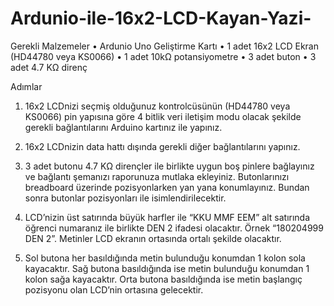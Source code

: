 # Ardunio-ile-16x2-LCD-Kayan-Yazi-
Gerekli Malzemeler
• Ardunio Uno Geliştirme Kartı
• 1 adet 16x2 LCD Ekran (HD44780 veya KS0066)
• 1 adet 10kΩ potansiyometre
• 3 adet buton
• 3 adet 4.7 KΩ direnç

Adımlar

1) 16x2 LCDnizi seçmiş olduğunuz kontrolcüsünün (HD44780 veya KS0066) pin yapısına
göre 4 bitlik veri iletişim modu olacak şekilde gerekli bağlantılarını Arduino kartınız ile
yapınız.

2) 16x2 LCDnizin data hattı dışında gerekli diğer bağlantılarını yapınız.

3) 3 adet butonu 4.7 KΩ dirençler ile birlikte uygun boş pinlere bağlayınız ve bağlantı
şemanızı raporunuza mutlaka ekleyiniz. Butonlarınızı breadboard üzerinde
pozisyonlarken yan yana konumlayınız. Bundan sonra butonlar pozisyonları ile
isimlendirilecektir.

4) LCD’nizin üst satırında büyük harfler ile “KKU MMF EEM” alt satırında öğrenci
numaranız ile birlikte DEN 2 ifadesi olacaktır. Örnek “180204999 DEN 2”. Metinler
LCD ekranın ortasında ortalı şekilde olacaktır.

5) Sol butona her basıldığında metin bulunduğu konumdan 1 kolon sola kayacaktır. Sağ
butona basıldığında ise metin bulunduğu konumdan 1 kolon sağa kayacaktır. Orta
butona basıldığında ise metin başlangıç pozisyonu olan LCD’nin ortasına gelecektir.
